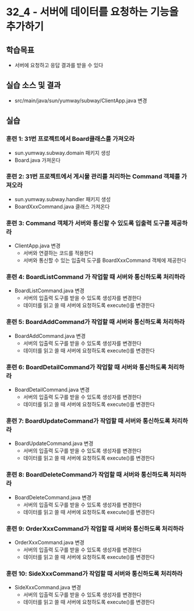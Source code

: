 # 32_4 - 서버에 데이터를 요청하는 기능을 추가하기

## 학습목표

- 서버에 요청하고 응답 결과를 받을 수 있다

## 실습 소스 및 결과

- src/main/java/sun/yumway/subway/ClientApp.java 변경

## 실습  

### 훈련 1: 31번 프로젝트에서 Board클래스를 가져오라

- sun.yumway.subway.domain 패키지 생성
- Board.java 가져온다

### 훈련 2: 31번 프로젝트에서 게시물 관리를 처리하는 Command 객체를 가져오라

- sun.yumway.subway.handler 패키지 생성
- BoardXxxCommand.java 클래스 가져온다

### 훈련 3: Command 객체가 서버와 통신할 수 있도록 입출력 도구를 제공하라

- ClientApp.java 변경
  - 서버와 연결하는 코드를 적용한다
  - 서버와 통신할 수 있는 입출력 도구를 BoardXxxCommand 객체에 제공한다
  
### 훈련 4: BoardListCommand 가 작업할 때 서버와 통신하도록 처리하라

- BoardListCommand.java 변경
  - 서버의 입출력 도구를 받을 수 있도록 생성자를 변경한다
  - 데이터를 읽고 쓸 때 서버에 요청하도록 execute()를 변경한다
  
### 훈련 5: BoardAddCommand가 작업할 때 서버와 통신하도록 처리하라

- BoardAddCommand.java 변경
  - 서버의 입출력 도구를 받을 수 있도록 생성자를 변경한다
  - 데이터를 읽고 쓸 때 서버에 요청하도록 execute()를 변경한다

### 훈련 6: BoardDetailCommand가 작업할 때 서버와 통신하도록 처리하라

- BoardDetailCommand.java 변경
  - 서버의 입출력 도구를 받을 수 있도록 생성자를 변경한다
  - 데이터를 읽고 쓸 때 서버에 요청하도록 execute()를 변경한다
  
### 훈련 7: BoardUpdateCommand가 작업할 때 서버와 통신하도록 처리하라

- BoardUpdateCommand.java 변경
  - 서버의 입출력 도구를 받을 수 있도록 생성자를 변경한다
  - 데이터를 읽고 쓸 때 서버에 요청하도록 execute()를 변경한다

### 훈련 8: BoardDeleteCommand가 작업할 때 서버와 통신하도록 처리하라

- BoardDeleteCommand.java 변경
  - 서버의 입출력 도구를 받을 수 있도록 생성자를 변경한다
  - 데이터를 읽고 쓸 때 서버에 요청하도록 execute()를 변경한다

### 훈련 9: OrderXxxCommand가 작업할 때 서버와 통신하도록 처리하라

- OrderXxxCommand.java 변경
  - 서버의 입출력 도구를 받을 수 있도록 생성자를 변경한다
  - 데이터를 읽고 쓸 때 서버에 요청하도록 execute()를 변경한다

### 훈련 10: SideXxxCommand가 작업할 때 서버와 통신하도록 처리하라

- SideXxxCommand.java 변경
  - 서버의 입출력 도구를 받을 수 있도록 생성자를 변경한다
  - 데이터를 읽고 쓸 때 서버에 요청하도록 execute()를 변경한다




